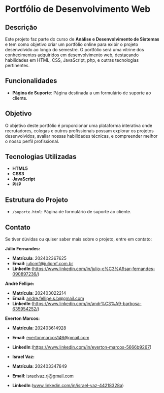# Portfólio de Desenvolvimento Web

## Descrição

Este projeto faz parte do curso de **Análise e Desenvolvimento de Sistemas** e tem como objetivo criar um portfólio online para exibir o projeto desenvolvido ao longo do semestre. O portfólio será uma vitrine dos conhecimentos adquiridos em desenvolvimento web, destacando habilidades em HTML, CSS, JavaScript, php, e outras tecnologias pertinentes.

## Funcionalidades

- **Página de Suporte**: Página destinada a um formulário de suporte ao cliente.


## Objetivo

O objetivo deste portfólio é proporcionar uma plataforma interativa onde recrutadores, colegas e outros profissionais possam explorar os projetos desenvolvidos, avaliar nossas habilidades técnicas, e compreender melhor o nosso perfil profissional.

## Tecnologias Utilizadas

- **HTML5**
- **CSS3**
- **JavaScript**
- **PHP**

## Estrutura do Projeto

- `/suporte.html`: Página de formulário de suporte ao cliente.

## Contato

Se tiver dúvidas ou quiser saber mais sobre o projeto, entre em contato:

**Júlio Fernandes:**

- **Matrícula**: 202402367625
- **Email**: [juliomf@juliomf.com.br](mailto:juliomf@juliomf.com.br)
- **LinkedIn**:(https://www.linkedin.com/in/julio-c%C3%A9sar-fernandes-090897236/)

**André Fellipe:**

- **Matrícula**: 202403022214
- **Email**: [andre.fellipe.s.b@gmail.com](maito;andre.fellipe.s.b@gmail.com)
- **LinkedIn**:(https://www.linkedin.com/in/andr%C3%A9-barbosa-635954252/)

**Everton Marcos:**

- **Matrícula**: 202403614928
- **Email**: [evertonmarcos146@gmail.com](mailto:evertonmarcos146@gmail.com)
- **LinkedIn**:(https://www.linkedin.com/in/everton-marcos-5666b9267)

- **Israel Vaz:**

- **Matrícula**: 202403347849
- **Email**: [israelvaz.rj@gmail.com](mailto:israelvaz.rj@gmail.com)
- **LinkedIn**:(www.linkedin.com/in/israel-vaz-44218328a)
